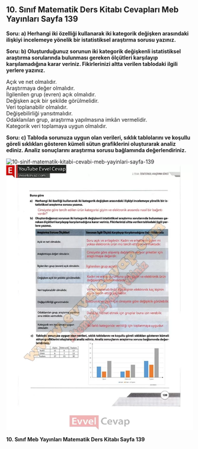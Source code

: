 ## 10. Sınıf Matematik Ders Kitabı Cevapları Meb Yayınları Sayfa 139

**Soru: a) Herhangi iki özelliği kullanarak iki kategorik değişken arasındaki ilişkiyi incelemeye yönelik bir istatistiksel araştırma sorusu yazınız.**

**Soru: b) Oluşturduğunuz sorunun iki kategorik değişkenli istatistiksel araştırma sorularında bulunması gereken ölçütleri karşılayıp karşılamadığına karar veriniz. Fikirlerinizi altta verilen tablodaki ilgili yerlere yazınız.**

Açık ve net olmalıdır.  
 Araştırmaya değer olmalıdır.  
 İlgilenilen grup (evren) açık olmalıdır.  
 Değişken açık bir şekilde görülmelidir.  
 Veri toplanabilir olmalıdır.  
 Değişebilirliği yansıtmalıdır.  
 Odaklanılan grup, araştırma yapılmasına imkân vermelidir.  
 Kategorik veri toplamaya uygun olmalıdır.

**Soru: c) Tabloda sorunuza uygun olan verileri, sıklık tablolarını ve koşullu göreli sıklıkları gösteren kümeli sütun grafiklerini oluşturarak analiz ediniz. Analiz sonuçlarını araştırma sorusu bağlamında değerlendiriniz.**

![10-sinif-matematik-kitabi-cevabi-meb-yayinlari-sayfa-139]()![10-sinif-matematik-kitabi-cevabi-meb-yayinlari-sayfa-139](./image1.webp)

**10. Sınıf Meb Yayınları Matematik Ders Kitabı Sayfa 139**